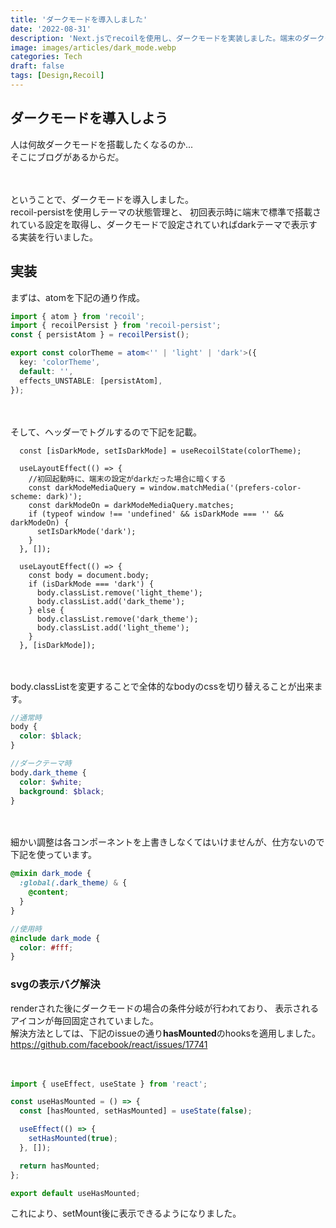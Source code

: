 ```yaml
---
title: 'ダークモードを導入しました'
date: '2022-08-31'
description: 'Next.jsでrecoilを使用し、ダークモードを実装しました。端末のダークモード設定の対応。recoil-persistでの永続化も行いました。'
image: images/articles/dark_mode.webp
categories: Tech
draft: false
tags: [Design,Recoil]
---
```


## ダークモードを導入しよう
人は何故ダークモードを搭載したくなるのか...  
そこにブログがあるからだ。  

　

ということで、ダークモードを導入しました。  
recoil-persistを使用しテーマの状態管理と、
初回表示時に端末で標準で搭載されている設定を取得し、ダークモードで設定されていればdarkテーマで表示する実装を行いました。  

## 実装
まずは、atomを下記の通り作成。

```js:colorTheme.ts
import { atom } from 'recoil';
import { recoilPersist } from 'recoil-persist';
const { persistAtom } = recoilPersist();

export const colorTheme = atom<'' | 'light' | 'dark'>({
  key: 'colorTheme',
  default: '',
  effects_UNSTABLE: [persistAtom],
});

```

　

そして、ヘッダーでトグルするので下記を記載。  
```js:Header.tsx
  const [isDarkMode, setIsDarkMode] = useRecoilState(colorTheme);

  useLayoutEffect(() => {
    //初回起動時に、端末の設定がdarkだった場合に暗くする
    const darkModeMediaQuery = window.matchMedia('(prefers-color-scheme: dark)');
    const darkModeOn = darkModeMediaQuery.matches;
    if (typeof window !== 'undefined' && isDarkMode === '' && darkModeOn) {
      setIsDarkMode('dark');
    }
  }, []);

  useLayoutEffect(() => {
    const body = document.body;
    if (isDarkMode === 'dark') {
      body.classList.remove('light_theme');
      body.classList.add('dark_theme');
    } else {
      body.classList.remove('dark_theme');
      body.classList.add('light_theme');
    }
  }, [isDarkMode]);
```

　

body.classListを変更することで全体的なbodyのcssを切り替えることが出来ます。
```css:global.scss
//通常時
body {
  color: $black;
}

//ダークテーマ時
body.dark_theme {
  color: $white;
  background: $black;
}
```

　

細かい調整は各コンポーネントを上書きしなくてはいけませんが、仕方ないので下記を使っています。
```css:variables.scss
@mixin dark_mode {
  :global(.dark_theme) & {
    @content;
  }
}

//使用時
@include dark_mode {
  color: #fff;
}
```



### svgの表示バグ解決
renderされた後にダークモードの場合の条件分岐が行われており、
表示されるアイコンが毎回固定されていました。  
解決方法としては、下記のissueの通り**hasMounted**のhooksを適用しました。
https://github.com/facebook/react/issues/17741

　

```js:useHasMounted.ts
import { useEffect, useState } from 'react';

const useHasMounted = () => {
  const [hasMounted, setHasMounted] = useState(false);

  useEffect(() => {
    setHasMounted(true);
  }, []);

  return hasMounted;
};

export default useHasMounted;

```
これにより、setMount後に表示できるようになりました。